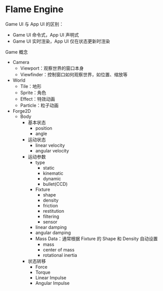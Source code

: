 # Flame Engine

Game UI 与 App UI 的区别：

- Game UI 命令式，App UI 声明式
- Game UI 实时渲染，App UI 仅在状态更新时渲染

Game 概念

- Camera
  - Viewport：观察世界的窗口本身
  - Viewfinder：控制窗口如何观察世界，如位置、缩放等
- World
  - Tile：地形
  - Sprite：角色
  - Effect：特效动画
  - Particle：粒子动画
- Forge2D
  - Body
    - 基本状态
      - position
      - angle
    - 运动状态
      - linear velocity
      - angular velocity
    - 运动参数
      - type
        - static
        - kinematic
        - dynamic
        - bullet(CCD)
      - Fixture
        - shape
        - density
        - friction
        - restitution
        - filtering
        - sensor
      - linear damping
      - angular damping
      - Mass Data：通常根据 Fixture 的 Shape 和 Density 自动设置
        - mass
        - center of mass
        - rotational inertia
    - 状态转移
      - Force
      - Torque
      - Linear Impulse
      - Angular Impulse

